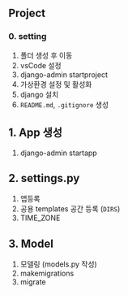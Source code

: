 ## Project

### 0. setting

1. 폴더 생성 후 이동
2. vsCode 설정
3. django-admin startproject
4. 가상환경 설정 및 활성화
5. django 설치
6. `README.md`, `.gitignore` 생성

## 1. App 생성

1. django-admin startapp 

## 2. settings.py

1. 앱등록
2. 공용 templates 공간 등록 (`DIRS`)
3. TIME_ZONE

## 3. Model

1. 모델링 (models.py 작성)
2. makemigrations
3. migrate

